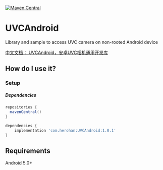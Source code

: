 [![Maven Central](https://img.shields.io/maven-central/v/com.herohan/UVCAndroid.svg?label=Maven%20Central)](https://search.maven.org/search?q=g:%22com.herohan%22%20AND%20a:%22UVCAndroid%22)

UVCAndroid
=========

Library and sample to access UVC camera on non-rooted Android device

[中文文档： UVCAndroid，安卓UVC相机通用开发库](https://blog.csdn.net/hanshiying007/article/details/124118486)

How do I use it?
---

### Setup

##### Dependencies
```groovy
repositories {
  mavenCentral()
}

dependencies {
    implementation 'com.herohan:UVCAndroid:1.0.1'
}
```
Requirements
--------------
Android 5.0+